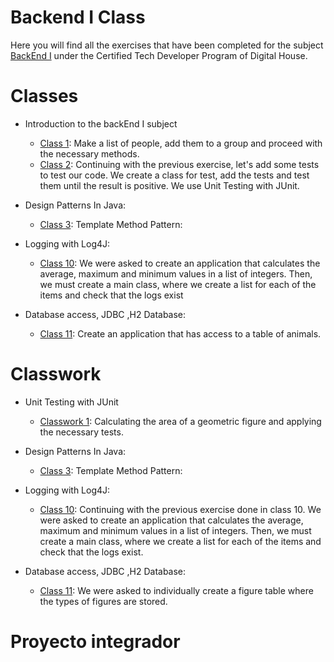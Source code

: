 # Backend I Class
Here you will find all the exercises that have been completed for the subject [BackEnd I]( ) under the Certified Tech Developer Program of Digital House.

# Classes
- Introduction to the backEnd I subject 
   - [Class 1](https://github.com/Pavelezl/Backend-CodingExercises/files/10147380/Clase.1.Ejercicio.con.el.profe.1.1.pdf): Make a list of people, add them to a group and proceed with the necessary methods. 
   - [Class 2](https://github.com/Pavelezl/Backend-CodingExercises/files/10147380/Clase.1.Ejercicio.con.el.profe.1.1.pdf): Continuing with the previous exercise, let's add some tests to test our code. We create a class for test, add the tests and test them until the result is positive. We use Unit Testing with JUnit. 
   
- Design Patterns In Java: 
   - [Class 3](https://github.com/Pavelezl/Backend-CodingExercises/files/10148738/Ejercicio_Profesor_Clase_2.docx.1.pdf): Template Method Pattern:

- Logging with Log4J: 
   - [Class 10](https://github.com/Pavelezl/Backend-CodingExercises/files/10170873/Ejercicio.con.el.profesor.pdf): We were asked to create an application that calculates the average, maximum and minimum values in a list of integers. Then, we must create a main class, where we create a list for each of the items and check that the logs exist

- Database access, JDBC ,H2 Database: 
   - [Class 11](https://github.com/Pavelezl/Backend-CodingExercises/files/10180556/Class.11.-.1.pdf): Create an application that has access to a table of animals.


# Classwork
- Unit Testing with JUnit
   - [Classwork 1](https://github.com/Pavelezl/Backend-CodingExercises/files/10147391/Clas_1_Ejercicio_para_mesa_de_trabajo.pdf): Calculating the area of a geometric figure and applying the necessary tests.

- Design Patterns In Java: 
   - [Class 3](https://github.com/Pavelezl/Backend-CodingExercises/files/10148738/Ejercicio_Profesor_Clase_2.docx.1.pdf): Template Method Pattern: 
   
- Logging with Log4J: 
   - [Class 10](https://github.com/Pavelezl/Backend-CodingExercises/files/10170873/Ejercicio.con.el.profesor.pdf): Continuing with the previous exercise done in class 10. We were asked to create an application that calculates the average, maximum and minimum values in a list of integers. Then, we must create a main class, where we create a list for each of the items and check that the logs exist.

- Database access, JDBC ,H2 Database: 
   - [Class 11](https://github.com/Pavelezl/Backend-CodingExercises/files/10180564/Class.11.-.2.pdf): We were asked to individually create a figure table where the types of figures are stored.
   
# Proyecto integrador

